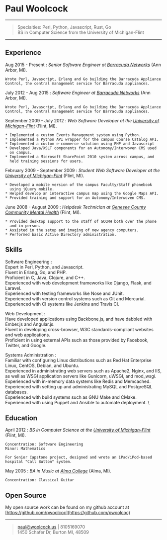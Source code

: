 # Paul Woolcock

----

> Specialties: Perl, Python, Javascript, Rust, Go \
> BS in Computer Science from the University of Michigan-Flint

----

## Experience

Aug 2015 - Present
:   *Senior Software Engineer at [Barracuda Networks](http://www.barracuda.com)*
    (Ann Arbor, MI).

    Wrote Perl, Javascript, Erlang and Go building the Barracuda Appliance
    Control, the central management service for Barracuda appliances.

July 2012 - Aug 2015
:   *Software Engineer at [Barracuda Networks](http://www.barracuda.com)*
    (Ann Arbor, MI).

    Wrote Perl, Javascript, Erlang and Go building the Barracuda Appliance
    Control, the central management service for Barracuda appliances.

September 2009 - July 2012
:   *Web Software Developer at the [University of
    Michigan-Flint](http://www.umflint.edu)*
    (Flint, MI).

    * Implemented a custom Events Management system using Python.
    * Implemented a Python API wrapper for the campus Course Catalog API.
    * Implemented a custom e-commerce solution using PHP and Javascript
    * Developed Java/XSLT components for an Autonomy/Interwoven CMS used
      on campus.
    * Implemented a Microsoft SharePoint 2010 system across campus, and
      held training sessions for users.  

February 2009 - September 2009
:   *Student Web Software Developer at the [University of
    Michigan-Flint](http://www.umflint.edu)*
    (Flint, MI).

    * Developed a mobile version of the campus Faculty/Staff phonebook
      using jQuery mobile.
    * Helped develop an interactive campus map using the Google Maps API.
    * Provided training and support for an Autonomy/Interwoven CMS.  

June 2008 - August 2009
:   *Helpdesk Technician at [Genesee County Community Mental
    Health](http://gencmh.org)*
    (Flint, MI).

    * Provided desktop support to the staff of GCCMH both over the phone
      and in person.
    * Assisted in the setup and imaging of new agency computers.
    * Performed basic Active Directory administration.  

## Skills

Software Engineering
:   
    Expert in Perl, Python, and Javascript.  \
    Fluent in Erlang, Go, and PHP.  \
    Proficient in C, Java, Clojure, and C++.  \
    Experienced with web development frameworks like Django, Flask, and
    Laravel.  \
    Experienced with testing frameworks like Nose and JUnit.  \
    Experienced with version control systems such as Git and Mercurial.  \
    Experienced with CI systems like Jenkins and Travis CI.

Web Development
:   
    Have developed applications using Backbone.js, and have dabbled with
    Ember.js and Angular.js.  \
    Fluent in developing cross-browser, W3C standards-compliant websites
    and web applications.  \
    Proficient in using external APIs such as those provided by
    Facebook, Twitter, and Google.

Systems Administration
:   
    Familiar with configuring Linux distributions such as Red Hat
    Enterprise Linux, CentOS, Debian, and Ubuntu.  \
    Experienced in administrating web servers such as Apache2, Nginx,
    and IIS, as well as WSGI application servers like Gunicorn, uWSGI,
    and mod_wsgi.  \
    Experienced with in-memory data systems like Redis and Memcached.
    Experienced with setting up and administrating MySQL and PostgreSQL
    databases.  \
    Experienced with build systems such as GNU Make and CMake.  \
    Experienced with using Puppet and Ansible to automate deployment.  \

## Education

April 2012
:   *BS in Computer Science at the [University of
    Michigan-Flint](http://www.umflint.edu/)*
    (Flint, MI).

    Concentration: Software Engineering  
    Minor: Mathematics  

    For Senior Capstone project, designed and wrote an iPad/iPod-based
    hospital "Call Button" system.

May 2005
:   *BA in Music at [Alma College](http://www.alma.edu/)*
    (Alma, MI).

    Concentration: Classical Guitar  

## Open Source

My open source work can be found on my github account at
[https://github.com/pwoolcoc](https://github.com/pwoolcoc)

----

> <paul@woolcock.us> | 8105169070 \
> 1450 Schafer Dr, Burton MI, 48509

